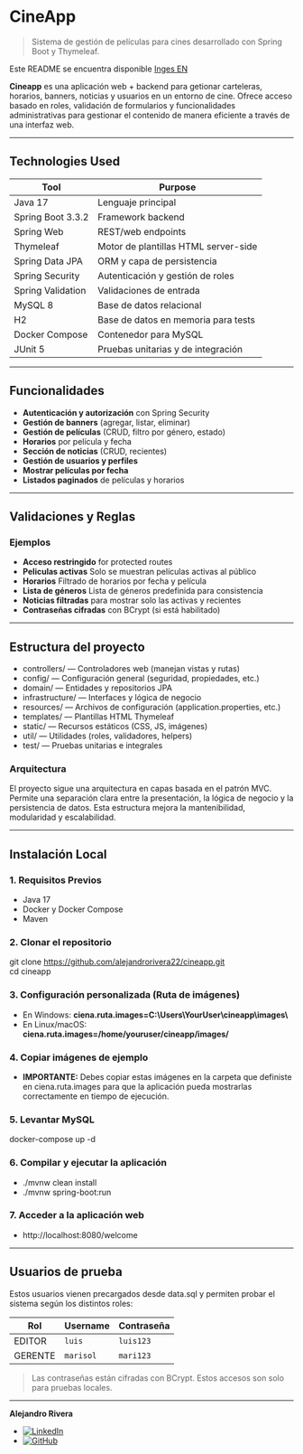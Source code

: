 # CineApp

> Sistema de gestión de películas para cines desarrollado con Spring Boot y Thymeleaf.

Este README se encuentra disponible [Inges EN](./README.md)

**Cineapp** es una aplicación web + backend para getionar carteleras,
horarios, banners, noticias y usuarios en un entorno de cine.
Ofrece acceso basado en roles, validación de formularios y funcionalidades
administrativas para gestionar el contenido de manera eficiente a través
de una interfaz web.

---

## Technologies Used

| Tool              | Purpose                              |
|-------------------|--------------------------------------|
| Java 17           | 	Lenguaje principal                  |
| Spring Boot 3.3.2 | Framework backend                    |
| Spring Web        | REST/web endpoints                   |
| Thymeleaf         | Motor de plantillas HTML server-side |
| Spring Data JPA   | ORM y capa de persistencia           |
| Spring Security   | Autenticación y gestión de roles     |
| Spring Validation | Validaciones de entrada              |
| MySQL 8           | Base de datos relacional             |
| H2                | Base de datos en memoria para tests  |
| Docker Compose    | Contenedor para MySQL                |
| JUnit 5           | Pruebas unitarias y de integración   |

---

##  Funcionalidades

- **Autenticación y autorización** con Spring Security
-  **Gestión de banners** (agregar, listar, eliminar)
-  **Gestión de películas** (CRUD, filtro por género, estado)
-  **Horarios** por película y fecha
-  **Sección de noticias** (CRUD, recientes)
-  **Gestión de usuarios y perfiles**
-  **Mostrar películas por fecha**
-  **Listados paginados** de películas y horarios

---

##  Validaciones y Reglas
### Ejemplos

-  **Acceso restringido** for protected routes
-  **Peliculas activas** Solo se muestran películas activas al público
-  **Horarios** Filtrado de horarios por fecha y película
-  **Lista de géneros** Lista de géneros predefinida para consistencia
-  **Noticias filtradas**  para mostrar solo las activas y recientes
-  **Contraseñas cifradas** con BCrypt (si está habilitado)

---

## Estructura del proyecto

- controllers/     — Controladores web (manejan vistas y rutas)
- config/          — Configuración general (seguridad, propiedades, etc.)
- domain/          — Entidades y repositorios JPA
- infrastructure/  —  Interfaces y lógica de negocio
- resources/       —  Archivos de configuración (application.properties, etc.)
- templates/       — Plantillas HTML Thymeleaf
- static/          — Recursos estáticos (CSS, JS, imágenes)
- util/            — Utilidades (roles, validadores, helpers)
- test/            — Pruebas unitarias e integrales

### Arquitectura
El proyecto sigue una arquitectura en capas basada en el patrón MVC.
Permite una separación clara entre la presentación, la lógica de negocio y la persistencia de datos.
Esta estructura mejora la mantenibilidad, modularidad y escalabilidad.

---
##  Instalación Local

### 1. Requisitos Previos

- Java 17 
- Docker y Docker Compose
- Maven

### 2. Clonar el repositorio
git clone https://github.com/alejandrorivera22/cineapp.git  
cd cineapp

### 3. Configuración personalizada (Ruta de imágenes)
- En Windows:
  **ciena.ruta.images=C:\\Users\\YourUser\\cineapp\\images\\**
- En Linux/macOS:
  **ciena.ruta.images=/home/youruser/cineapp/images/**

### 4. Copiar imágenes de ejemplo
- **IMPORTANTE:** Debes copiar estas imágenes en la carpeta que definiste
en ciena.ruta.images para que la aplicación pueda mostrarlas 
correctamente en tiempo de ejecución.

### 5. Levantar MySQL
docker-compose up -d

### 6. Compilar y ejecutar la aplicación
- ./mvnw clean install
- ./mvnw spring-boot:run

### 7. Acceder a la aplicación web
- http://localhost:8080/welcome

---
 ## Usuarios de prueba
Estos usuarios vienen precargados desde data.sql y
permiten probar el sistema según los distintos roles:

| Rol      | Username       | Contraseña |
|----------|----------------|------------|
| EDITOR    | `luis`         | `luis123`  |
| GERENTE   | `marisol `     | `mari123`  |

> Las contraseñas están cifradas con BCrypt. 
> Estos accesos son solo para pruebas locales.

---
**Alejandro Rivera**
- [![LinkedIn](https://img.shields.io/badge/LinkedIn-Connect-blue?logo=linkedin)](https://www.linkedin.com/in/alejandro-rivera-verdayes-443895375/)
- [![GitHub](https://img.shields.io/badge/GitHub-000?style=for-the-badge&logo=github&logoColor=white)](https://github.com/alejandrorivera22)